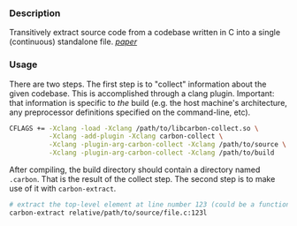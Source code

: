 ### Description
Transitively extract source code from a codebase written in C into a single (continuous) standalone file. _[paper](https://people.csail.mit.edu/stelios/papers/codecarboncopy.pdf)_

### Usage
There are two steps. The first step is to "collect" information about the given codebase. This is accomplished through a clang plugin. Important: that information is specific to *the* build (e.g. the host machine's architecture, any preprocessor definitions specified on the command-line, etc).

```bash
CFLAGS += -Xclang -load -Xclang /path/to/libcarbon-collect.so \
          -Xclang -add-plugin -Xclang carbon-collect \
          -Xclang -plugin-arg-carbon-collect -Xclang /path/to/source \
          -Xclang -plugin-arg-carbon-collect -Xclang /path/to/build
```

After compiling, the build directory should contain a directory named `.carbon`. That is the result of the collect step. The second step is to make use of it with `carbon-extract`.

```bash
# extract the top-level element at line number 123 (could be a function, or struct, or typedef, etc.)
carbon-extract relative/path/to/source/file.c:123l
```
